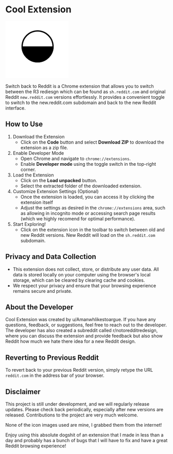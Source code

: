 # Cool Extension

![Extension Icon](icon.png)

Switch back to Reddit is a Chrome extension that allows you to switch between the R3 rediesgn which can be found as `sh.reddit.com` and original Reddit `new.reddit.com` versions effortlessly. It provides a convenient toggle to switch to the new.reddit.com subdomain and back to the new Reddit interface.

## How to Use

1. Download the Extension
   - Click on the **Code** button and select **Download ZIP** to download the extension as a zip file.
2. Enable Developer Mode
   - Open Chrome and navigate to `chrome://extensions`.
   - Enable **Developer mode** using the toggle switch in the top-right corner.
3. Load the Extension
   - Click on the **Load unpacked** button.
   - Select the extracted folder of the downloaded extension.
4. Customize Extension Settings (Optional)
   - Once the extension is loaded, you can access it by clicking the extension itself
   - Adjust the settings as desired in the `chrome://extensions` area, such as allowing in incognito mode or accessing search page results (which we highly recomend for optimal performance).
5. Start Exploring!
   - Click on the extension icon in the toolbar to switch between old and new Reddit versions. New Reddit will load on the `sh.reddit.com` subdomain.

## Privacy and Data Collection

- This extension does not collect, store, or distribute any user data. All data is stored locally on your computer using the browser's local storage, which can be cleared by clearing cache and cookies.
- We respect your privacy and ensure that your browsing experience remains secure and private.

## About the Developer

Cool Extension was created by u/Amanwhlikestoargue. If you have any questions, feedback, or suggestions, feel free to reach out to the developer.
The developer has also created a subreddit called r/notoredditredesign, where you can discuss the extension and provide feedback but also show Reddit how much we hate there idea for a new Reddit design.

## Reverting to Previous Reddit

To revert back to your previous Reddit version, simply retype the URL `reddit.com` in the address bar of your browser.

## Disclaimer

This project is still under development, and we will regularly release updates. Please check back periodically, especially after new versions are released. Contributions to the project are very much welcome.

None of the icon images used are mine, I grabbed them from the internet!

Enjoy using this absolute dogshit of an extension that I made in less than a day and probably has a bunch of bugs that I will have to fix and have a great Reddit browsing experience!